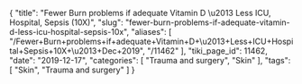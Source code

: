 {
    "title": "Fewer Burn problems if adequate Vitamin D \u2013 Less ICU, Hospital, Sepsis (10X)",
    "slug": "fewer-burn-problems-if-adequate-vitamin-d-less-icu-hospital-sepsis-10x",
    "aliases": [
        "/Fewer+Burn+problems+if+adequate+Vitamin+D+\u2013+Less+ICU+Hospital+Sepsis+10X+\u2013+Dec+2019",
        "/11462"
    ],
    "tiki_page_id": 11462,
    "date": "2019-12-17",
    "categories": [
        "Trauma and surgery",
        "Skin"
    ],
    "tags": [
        "Skin",
        "Trauma and surgery"
    ]
}